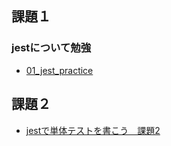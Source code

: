 ## 課題１
### jestについて勉強
- [01_jest_practice](./01_jest_practice/)

## 課題２
- [jestで単体テストを書こう　課題2](https://github.com/praha-inc/praha-challenge-templates/pull/11)